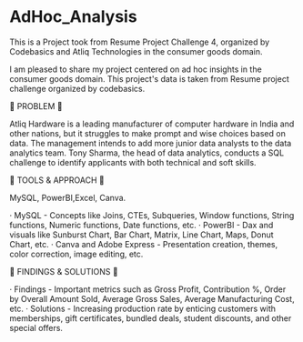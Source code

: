 # AdHoc_Analysis
This is a Project took from Resume Project Challenge 4, organized by Codebasics and Atliq Technologies in the consumer goods domain.


I am pleased to share my project centered on ad hoc insights in the consumer goods domain. This project's data is taken from Resume project challenge organized by codebasics.

🌟 PROBLEM 🌟

Atliq Hardware is a leading manufacturer of computer hardware in India and other nations, but it struggles to make prompt and wise choices based on data. The management intends to add more junior data analysts to the data analytics team. Tony Sharma, the head of data analytics, conducts a SQL challenge to identify applicants with both technical and soft skills.

🌟 TOOLS & APPROACH 🌟

MySQL, PowerBI,Excel, Canva.

· MySQL - Concepts like Joins, CTEs, Subqueries, Window functions, String functions, Numeric functions, Date functions, etc.
· PowerBI - Dax and visuals like Sunburst Chart, Bar Chart, Matrix, Line Chart, Maps, Donut Chart, etc.
· Canva and Adobe Express - Presentation creation, themes, color correction, image editing, etc.

🌟 FINDINGS & SOLUTIONS 🌟

· Findings - Important metrics such as Gross Profit, Contribution %, Order by Overall Amount Sold, Average Gross Sales, Average Manufacturing Cost, etc.
· Solutions - Increasing production rate by enticing customers with memberships, gift certificates, bundled deals, student discounts, and other special offers.

